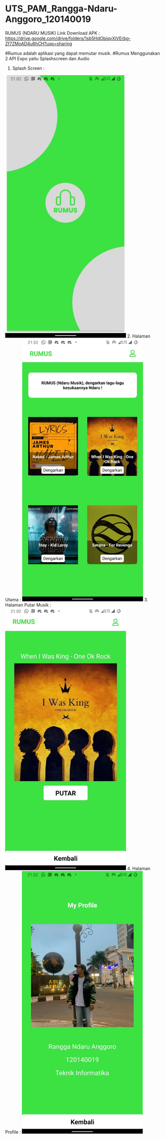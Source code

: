# UTS_PAM_Rangga-Ndaru-Anggoro_120140019
RUMUS (NDARU MUSIK)
Link Download APK : </br>
https://drive.google.com/drive/folders/1sb5HdObiqvXiVErbg-Zf7ZMoAD4u6hCH?usp=sharing

#Rumus adalah aplikasi yang dapat memutar musik.
#Rumus Menggunakan 2 API Expo yaitu Splashscreen dan Audio

1. Splash Screen :
<img src="https://github.com/randaru09/UTS_PAM_Rangga-Ndaru-Anggoro_120140019/blob/main/Screenshot/Halaman%20Splash%20Screen.jpeg" width="390" height="844">
2. Halaman Utama :
<img src="https://github.com/randaru09/UTS_PAM_Rangga-Ndaru-Anggoro_120140019/blob/main/Screenshot/Halaman%20Utama.jpeg" width="390" height="844">
3. Halaman Putar Musik :
<img src="https://github.com/randaru09/UTS_PAM_Rangga-Ndaru-Anggoro_120140019/blob/main/Screenshot/Halaman%20Putar%20Musik.jpeg" width="390" height="844">
4. Halaman Profile :
<img src="https://github.com/randaru09/UTS_PAM_Rangga-Ndaru-Anggoro_120140019/blob/main/Screenshot/Halaman%20Profile.jpeg" width="390" height="844">


